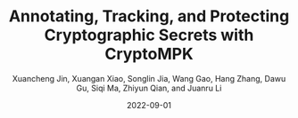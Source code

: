 ---
title: 'Annotating, Tracking, and Protecting Cryptographic Secrets with CryptoMPK'
collection: publications
permalink:
excerpt:
date: 2022-09-01
venue: 'In Proceedings of IEEE Security and Privacy (Oakland) 2022.'
paperurl:
src:
citation:
author: 'Xuancheng Jin, Xuangan Xiao, Songlin Jia, Wang Gao, Hang Zhang, Dawu Gu, Siqi Ma, Zhiyun Qian, and Juanru Li'
venue_abbr: 'S&P 22'
---  